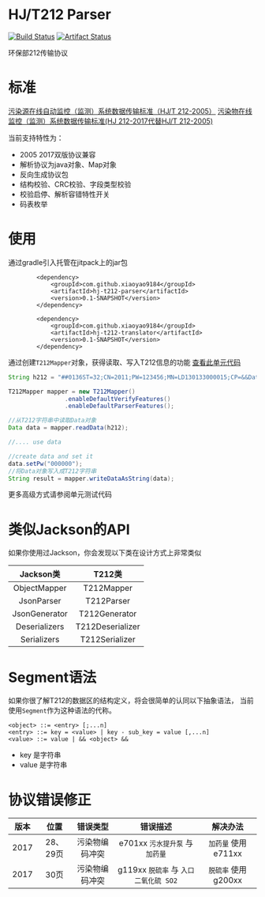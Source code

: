 # HJ/T212 Parser

[![Build Status](https://travis-ci.org/xiaoyao9184/hj-t212-parser.svg?branch=master)](https://travis-ci.org/xiaoyao9184/hj-t212-parser)
[![Artifact Status](https://jitpack.io/v/xiaoyao9184/hj-t212-parser.svg)](https://jitpack.io/#xiaoyao9184/hj-t212-parser)

环保部212传输协议


# 标准

[污染源在线自动监控（监测）系统数据传输标准（HJ/T 212-2005）](http://www.mee.gov.cn/ywgz/fgbz/bz/bzwb/other/xxbz/200602/t20060201_73038.htm)
[污染物在线监控（监测）系统数据传输标准(HJ 212-2017代替HJ/T 212-2005)](https://www.mee.gov.cn/ywgz/fgbz/bz/bzwb/other/qt/201706/t20170608_415697.shtml)

当前支持特性为：

- 2005 2017双版协议兼容
- 解析协议为java对象、Map对象
- 反向生成协议包
- 结构校验、CRC校验、字段类型校验
- 校验启停、解析容错特性开关
- 码表枚举


# 使用

通过gradle引入托管在jitpack上的jar包

```maven
		<dependency>
			<groupId>com.github.xiaoyao9184</groupId>
			<artifactId>hj-t212-parser</artifactId>
			<version>0.1-SNAPSHOT</version>
		</dependency>

		<dependency>
			<groupId>com.github.xiaoyao9184</groupId>
			<artifactId>hj-t212-translator</artifactId>
			<version>0.1-SNAPSHOT</version>
		</dependency>
```

通过创建`T212Mapper`对象，获得读取、写入T212信息的功能
[查看此单元代码](https://github.com/xiaoyao9184/hj-t212-parser/blob/1a379f4e342ef2b57a946e6d79ba031926502906/hj-t212-parser/src/test/java/com/xy/format/hbt212/core/T212ParserTest.java#L20-L39)

```java
String h212 = "##0136ST=32;CN=2011;PW=123456;MN=LD130133000015;CP=&&DataTime=20160824003817;B01-Rtd=36.91;011-Rtd=231.0,011-Flag=N;060-Rtd=1.803,060-Flag=N&&4980\r\n";

T212Mapper mapper = new T212Mapper()
                .enableDefaultVerifyFeatures()
                .enableDefaultParserFeatures();

//从T212字符串中读取Data对象
Data data = mapper.readData(h212);

//.... use data

//create data and set it
data.setPw("000000");
//将Data对象写入成T212字符串
String result = mapper.writeDataAsString(data);

```

更多高级方式请参阅单元测试代码


# 类似Jackson的API

如果你使用过Jackson，你会发现以下类在设计方式上非常类似

| Jackson类 | T212类 |
|:-----:|:-----:|
| ObjectMapper | T212Mapper
| JsonParser | T212Parser
| JsonGenerator | T212Generator
| Deserializers | T212Deserializer
| Serializers | T212Serializer


# Segment语法

如果你很了解T212的数据区的结构定义，将会很简单的认同以下抽象语法，
当前使用`Segment`作为这种语法的代称。

```
<object> ::= <entry> [;...n]
<entry> ::= key = <value> | key - sub_key = value [,...n]
<value> ::= value | && <object> &&
```

- key 是字符串
- value 是字符串


# 协议错误修正

| 版本 | 位置 | 错误类型 | 错误描述 | 解决办法 |
|:-----:|:-----:|:-----:|:-----:|:-----:|
| 2017 | 28、29页 | 污染物编码冲突 | e701xx `污水提升泵` 与 `加药量` | `加药量` 使用 e711xx |
| 2017 | 30页 | 污染物编码冲突 | g119xx `脱硫率` 与 `入口二氧化硫 SO2` | `脱硫率` 使用 g200xx |
